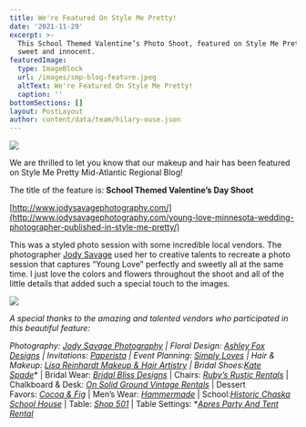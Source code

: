 ```yaml
---
title: We're Featured On Style Me Pretty!
date: '2021-11-29'
excerpt: >-
  This School Themed Valentine’s Photo Shoot, featured on Style Me Pretty is so
  sweet and innocent.
featuredImage:
  type: ImageBlock
  url: /images/smp-blog-feature.jpeg
  altText: We're Featured On Style Me Pretty!
  caption: ''
bottomSections: []
layout: PostLayout
author: content/data/team/hilary-ouse.json
---
```

![](/images/smp-blog-feature.jpeg)

We are thrilled to let you know that our makeup and hair has been featured on Style Me Pretty Mid-Atlantic Regional Blog!

The title of the feature is:
**School Themed Valentine’s Day Shoot**

[http://www.jodysavagephotography.com/](http://www.jodysavagephotography.com/young-love-minnesota-wedding-photographer-published-in-style-me-pretty/)

This was a styled photo session with some incredible local vendors. The photographer [Jody Savage](http://www.jodysavagephotography.com/young-love-minnesota-wedding-photographer-published-in-style-me-pretty/) used her to creative talents to recreate a photo session that captures “Young Love” perfectly and sweetly all at the same time. I just love the colors and flowers throughout the shoot and all of the little details that added such a special touch to the images.



![](/images/smp-blog-feature-2.jpeg)

*A special thanks to the amazing and talented vendors who participated in this beautiful feature:*

*Photography: *[*Jody Savage Photography*](http://www.jodysavagephotography.com/)* | Floral Design: *[*Ashley Fox Designs*](http://ashleyfoxdesigns.com/)* | Invitations: *[*Paperista*](http://paperista.com/)* | Event Planning: *[*Simply Loves*](http://simplyloves.com/)* | Hair & Makeup: *[*Lisa Reinhardt Makeup & Hair Artistry*](/contact)* | Bridal Shoes:*[*Kate Spade*](http://www.katespade.com/)* | Bridal Wear: *[*Bridal Bliss Designs*](http://bridalblissdesigns.com/)* | Chairs: *[*Ruby’s Rustic Rentals*](http://rusticruby.blogspot.com/)* | Chalkboard & Desk: *[*On Solid Ground Vintage Rentals*](http://onsolidgroundrentals.com/)* | Dessert Favors: *[*Cocoa & Fig*](http://cocoaandfig.com/)* | Men’s Wear: *[*Hammermade*](http://www.hammermade.com/)* | School:*[*Historic Chaska School House*](http://www.chaskahistory.org/)* | Table: *[*Shop 501*](http://www.facebook.com/Shop501)* | Table Settings: *[*Apres Party And Tent Rental*](http://apresparty.com/)
